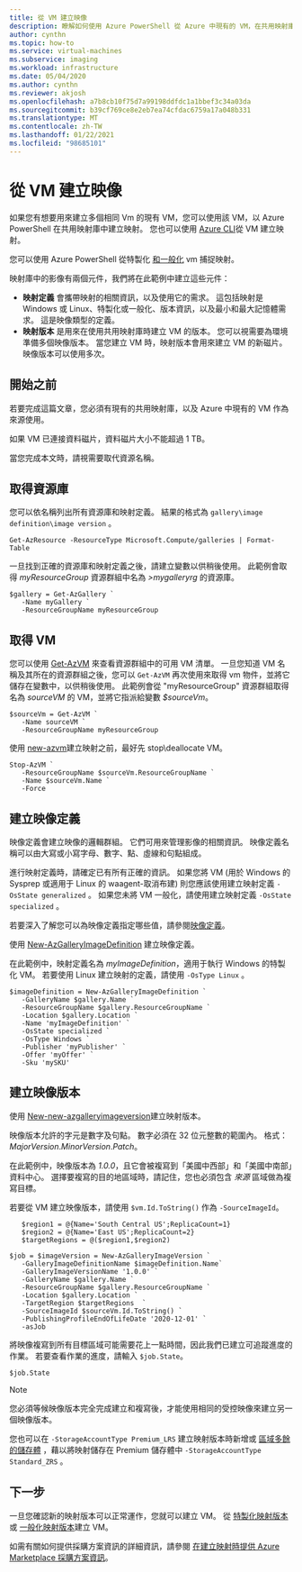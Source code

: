 ```yaml
---
title: 從 VM 建立映像
description: 瞭解如何使用 Azure PowerShell 從 Azure 中現有的 VM，在共用映射庫中建立映射。
author: cynthn
ms.topic: how-to
ms.service: virtual-machines
ms.subservice: imaging
ms.workload: infrastructure
ms.date: 05/04/2020
ms.author: cynthn
ms.reviewer: akjosh
ms.openlocfilehash: a7b8cb10f75d7a99198ddfdc1a1bbef3c34a03da
ms.sourcegitcommit: b39cf769ce8e2eb7ea74cfdac6759a17a048b331
ms.translationtype: MT
ms.contentlocale: zh-TW
ms.lasthandoff: 01/22/2021
ms.locfileid: "98685101"
---
```

# <a name="create-an-image-from-a-vm"></a>從 VM 建立映像

如果您有想要用來建立多個相同 Vm 的現有 VM，您可以使用該 VM，以 Azure PowerShell 在共用映射庫中建立映射。 您也可以使用 [Azure CLI](image-version-vm-cli.md)從 VM 建立映射。

您可以使用 Azure PowerShell 從特製化 [和一般化](./shared-image-galleries.md#generalized-and-specialized-images) vm 捕捉映射。 

映射庫中的影像有兩個元件，我們將在此範例中建立這些元件：
- **映射定義** 會攜帶映射的相關資訊，以及使用它的需求。 這包括映射是 Windows 或 Linux、特製化或一般化、版本資訊，以及最小和最大記憶體需求。 這是映像類型的定義。 
- **映射版本** 是用來在使用共用映射庫時建立 VM 的版本。 您可以視需要為環境準備多個映像版本。 當您建立 VM 時，映射版本會用來建立 VM 的新磁片。 映像版本可以使用多次。


## <a name="before-you-begin"></a>開始之前

若要完成這篇文章，您必須有現有的共用映射庫，以及 Azure 中現有的 VM 作為來源使用。 

如果 VM 已連接資料磁片，資料磁片大小不能超過 1 TB。

當您完成本文時，請視需要取代資源名稱。


## <a name="get-the-gallery"></a>取得資源庫

您可以依名稱列出所有資源庫和映射定義。 結果的格式為 `gallery\image definition\image version` 。

```azurepowershell-interactive
Get-AzResource -ResourceType Microsoft.Compute/galleries | Format-Table
```

一旦找到正確的資源庫和映射定義之後，請建立變數以供稍後使用。 此範例會取得 *myResourceGroup* 資源群組中名為 *>mygalleryrg* 的資源庫。

```azurepowershell-interactive
$gallery = Get-AzGallery `
   -Name myGallery `
   -ResourceGroupName myResourceGroup
```

## <a name="get-the-vm"></a>取得 VM

您可以使用 [Get-AzVM](/powershell/module/az.compute/get-azvm) 來查看資源群組中的可用 VM 清單。 一旦您知道 VM 名稱及其所在的資源群組之後，您可以 `Get-AzVM` 再次使用來取得 vm 物件，並將它儲存在變數中，以供稍後使用。 此範例會從 "myResourceGroup" 資源群組取得名為 *sourceVM* 的 VM，並將它指派給變數 *$sourceVm*。 

```azurepowershell-interactive
$sourceVm = Get-AzVM `
   -Name sourceVM `
   -ResourceGroupName myResourceGroup
```

使用 [new-azvm](/powershell/module/az.compute/stop-azvm)建立映射之前，最好先 stop\deallocate VM。

```azurepowershell-interactive
Stop-AzVM `
   -ResourceGroupName $sourceVm.ResourceGroupName `
   -Name $sourceVm.Name `
   -Force
```

## <a name="create-an-image-definition"></a>建立映像定義 

映像定義會建立映像的邏輯群組。 它們可用來管理影像的相關資訊。 映像定義名稱可以由大寫或小寫字母、數字、點、虛線和句點組成。 

進行映射定義時，請確定已有所有正確的資訊。 如果您將 VM (用於 Windows 的 Sysprep 或適用于 Linux 的 waagent-取消布建) 則您應該使用建立映射定義 `-OsState generalized` 。 如果您未將 VM 一般化，請使用建立映射定義 `-OsState specialized` 。

若要深入了解您可以為映像定義指定哪些值，請參閱[映像定義](./shared-image-galleries.md#image-definitions)。

使用 [New-AzGalleryImageDefinition](/powershell/module/az.compute/new-azgalleryimageversion) 建立映像定義。 

在此範例中，映射定義名為 *myImageDefinition*，適用于執行 Windows 的特製化 VM。 若要使用 Linux 建立映射的定義，請使用 `-OsType Linux` 。 

```azurepowershell-interactive
$imageDefinition = New-AzGalleryImageDefinition `
   -GalleryName $gallery.Name `
   -ResourceGroupName $gallery.ResourceGroupName `
   -Location $gallery.Location `
   -Name 'myImageDefinition' `
   -OsState specialized `
   -OsType Windows `
   -Publisher 'myPublisher' `
   -Offer 'myOffer' `
   -Sku 'mySKU'
```


## <a name="create-an-image-version"></a>建立映像版本

使用 [New-new-azgalleryimageversion](/powershell/module/az.compute/new-azgalleryimageversion)建立映射版本。 

映像版本允許的字元是數字及句點。 數字必須在 32 位元整數的範圍內。 格式：*MajorVersion*.*MinorVersion*.*Patch*。

在此範例中，映像版本為 *1.0.0*，且它會被複寫到「美國中西部」和「美國中南部」資料中心。 選擇要複寫的目的地區域時，請記住，您也必須包含 *來源* 區域做為複寫目標。

若要從 VM 建立映像版本，請使用 `$vm.Id.ToString()` 作為 `-SourceImageId`。

```azurepowershell-interactive
   $region1 = @{Name='South Central US';ReplicaCount=1}
   $region2 = @{Name='East US';ReplicaCount=2}
   $targetRegions = @($region1,$region2)

$job = $imageVersion = New-AzGalleryImageVersion `
   -GalleryImageDefinitionName $imageDefinition.Name`
   -GalleryImageVersionName '1.0.0' `
   -GalleryName $gallery.Name `
   -ResourceGroupName $gallery.ResourceGroupName `
   -Location $gallery.Location `
   -TargetRegion $targetRegions  `
   -SourceImageId $sourceVm.Id.ToString() `
   -PublishingProfileEndOfLifeDate '2020-12-01' `  
   -asJob 
```

將映像複寫到所有目標區域可能需要花上一點時間，因此我們已建立可追蹤進度的作業。 若要查看作業的進度，請輸入 `$job.State`。

```azurepowershell-interactive
$job.State
```

> [!NOTE]
> 您必須等候映像版本完全完成建立和複寫後，才能使用相同的受控映像來建立另一個映像版本。
>
> 您也可以在 `-StorageAccountType Premium_LRS` 建立映射版本時新增或 [區域多餘的儲存體](../storage/common/storage-redundancy.md) ，藉以將映射儲存在 Premium 儲存體中 `-StorageAccountType Standard_ZRS` 。
>

## <a name="next-steps"></a>下一步

一旦您確認新的映射版本可以正常運作，您就可以建立 VM。 從 [特製化映射版本](vm-specialized-image-version-powershell.md) 或 [一般化映射版本](vm-generalized-image-version-powershell.md)建立 VM。

如需有關如何提供採購方案資訊的詳細資訊，請參閱 [在建立映射時提供 Azure Marketplace 採購方案資訊](marketplace-images.md)。